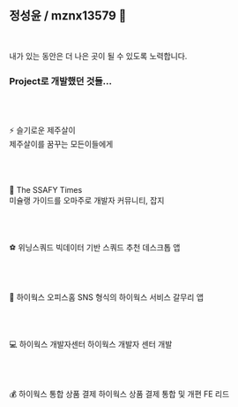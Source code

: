 ## 정성윤 / mznx13579 👋  
<br>  

내가 있는 동안은 더 나은 곳이 될 수 있도록 노력합니다.
<br>
### Project로 개발했던 것들...


<br><br><br>
⚡ 슬기로운 제주살이  
제주살이를 꿈꾸는 모든이들에게


<br><br><br>
💬 The SSAFY Times  
미슐랭 가이드를 오마주로 개발자 커뮤니티, 잡지


<br><br><br>
⚽ 위닝스쿼드
빅데이터 기반 스쿼드 추천 데스크톱 앱


<br><br><br>
🐬 하이웍스 오피스홈
SNS 형식의 하이웍스 서비스 갈무리 앱


<br><br><br>
💻 하이웍스 개발자센터
하이웍스 개발자 센터 개발


<br><br><br>
💰 하이웍스 통합 상품 결제
하이웍스 상품 결제 통합 및 개편 FE 리드
<!--
**mznx13579/mznx13579** is a ✨ _special_ ✨ repository because its `README.md` (this file) appears on your GitHub profile.

Here are some ideas to get you started:

- 🔭 I’m currently working on ...
- 🌱 I’m currently learning ...
- 👯 I’m looking to collaborate on ...
- 🤔 I’m looking for help with ...
- 💬 Ask me about ...
- 📫 How to reach me: ...
- 😄 Pronouns: ...
- ⚡ Fun fact: ...
-->
